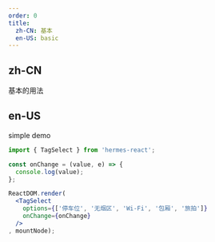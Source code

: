 ```yaml
---
order: 0
title:
  zh-CN: 基本
  en-US: basic
---
```


## zh-CN

基本的用法

## en-US

simple demo

````jsx
import { TagSelect } from 'hermes-react';

const onChange = (value, e) => {
  console.log(value);
};

ReactDOM.render(
  <TagSelect
    options={['停车位', '无烟区', 'Wi-Fi', '包厢', '旅拍']}
    onChange={onChange}
  />
, mountNode);
````
